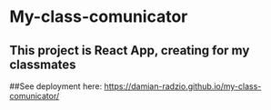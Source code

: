 # My-class-comunicator

## This project is React App, creating for my classmates
##See deployment here: https://damian-radzio.github.io/my-class-comunicator/
